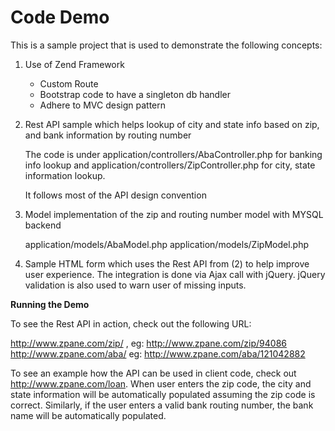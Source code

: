 <h1>Code Demo</h1>

This is a sample project that is used to demonstrate the following concepts:

1. Use of Zend Framework
   - Custom Route
   - Bootstrap code to have a singleton db handler
   - Adhere to MVC design pattern

2. Rest API sample which helps lookup of city and state info based on zip, and bank information by routing number

   The code is under application/controllers/AbaController.php for banking info lookup and application/controllers/ZipController.php for city, state
   information lookup.

   It follows most of the API design convention

3. Model implementation of the zip and routing number model with MYSQL backend

   application/models/AbaModel.php
   application/models/ZipModel.php

4. Sample HTML form which uses the Rest API from (2) to help improve user experience. The integration is done via Ajax call with jQuery. jQuery 
   validation is also used to warn user of missing inputs.

**Running the Demo**

To see the Rest API in action, check out the following URL:

http://www.zpane.com/zip/<zip code> , eg: http://www.zpane.com/zip/94086
http://www.zpane.com/aba/<bank routing number> eg: http://www.zpane.com/aba/121042882

To see an example how the API can be used in client code, check out http://www.zpane.com/loan. When user enters the zip code, 
the city and state information will be automatically populated assuming the zip code is correct. Similarly, if the user enters
a valid bank routing number, the bank name will be automatically populated.



